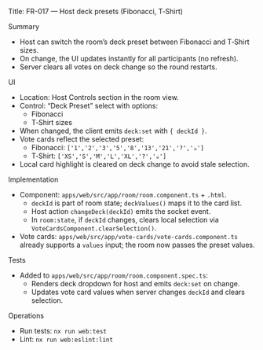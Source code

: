 Title: FR-017 — Host deck presets (Fibonacci, T‑Shirt)

Summary
- Host can switch the room’s deck preset between Fibonacci and T‑Shirt sizes.
- On change, the UI updates instantly for all participants (no refresh).
- Server clears all votes on deck change so the round restarts.

UI
- Location: Host Controls section in the room view.
- Control: “Deck Preset” select with options:
  - Fibonacci
  - T‑Shirt sizes
- When changed, the client emits `deck:set` with `{ deckId }`.
- Vote cards reflect the selected preset:
  - Fibonacci: `['1','2','3','5','8','13','21','?','☕']`
  - T‑Shirt: `['XS','S','M','L','XL','?','☕']`
- Local card highlight is cleared on deck change to avoid stale selection.

Implementation
- Component: `apps/web/src/app/room/room.component.ts` + `.html`.
  - `deckId` is part of room state; `deckValues()` maps it to the card list.
  - Host action `changeDeck(deckId)` emits the socket event.
  - In `room:state`, if `deckId` changes, clears local selection via `VoteCardsComponent.clearSelection()`.
- Vote cards: `apps/web/src/app/vote-cards/vote-cards.component.ts` already supports a `values` input; the room now passes the preset values.

Tests
- Added to `apps/web/src/app/room/room.component.spec.ts`:
  - Renders deck dropdown for host and emits `deck:set` on change.
  - Updates vote card values when server changes `deckId` and clears selection.

Operations
- Run tests: `nx run web:test`
- Lint: `nx run web:eslint:lint`

